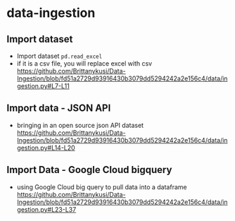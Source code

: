 # data-ingestion

## Import dataset 
- Import dataset `pd.read_excel`
- if it is a csv file, you will replace excel with csv
https://github.com/Brittanykusi/Data-Ingestion/blob/fd51a2729d93916430b3079dd5294242a2e156c4/data/ingestion.py#L7-L11

## Import data - JSON API
- bringing in an open source json API dataset
https://github.com/Brittanykusi/Data-Ingestion/blob/fd51a2729d93916430b3079dd5294242a2e156c4/data/ingestion.py#L14-L20

## Import Data - Google Cloud bigquery
- using Google Cloud big query to pull data into a dataframe
https://github.com/Brittanykusi/Data-Ingestion/blob/fd51a2729d93916430b3079dd5294242a2e156c4/data/ingestion.py#L23-L37

